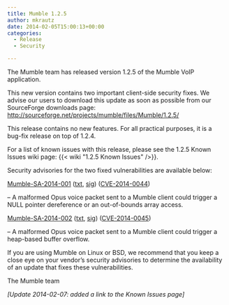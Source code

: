 ```yaml
---
title: Mumble 1.2.5
author: mkrautz
date: 2014-02-05T15:00:13+00:00
categories:
  - Release
  - Security

---
```

The Mumble team has released version 1.2.5 of the Mumble VoIP application.

This new version contains two important client-side security fixes. We advise our users to download this update as soon as possible from our SourceForge downloads page: <http://sourceforge.net/projects/mumble/files/Mumble/1.2.5/>

This release contains no new features. For all practical purposes, it is a bug-fix release on top of 1.2.4.

<!--more-->

For a list of known issues with this release, please see the 1.2.5 Known Issues wiki page: {{< wiki "1.2.5 Known Issues" />}}.

Security advisories for the two fixed vulnerabilities are available below:

[Mumble-SA-2014-001](/security/mumble-sa-2014-001) ([txt](/security/Mumble-SA-2014-001.txt), [sig](/security/Mumble-SA-2014-001.sig)) ([CVE-2014-0044][4])

&#8211; A malformed Opus voice packet sent to a Mumble client could trigger a NULL pointer dereference or an out-of-bounds array access.

[Mumble-SA-2014-002](/security/mumble-sa-2014-002) ([txt](/security/Mumble-SA-2014-002.txt), [sig](/security/Mumble-SA-2014-001.sig)) ([CVE-2014-0045][7])

&#8211; A malformed Opus voice packet sent to a Mumble client could trigger a heap-based buffer overflow.

If you are using Mumble on Linux or BSD, we recommend that you keep a close eye on your vendor&#8217;s security advisories to determine the availability of an update that fixes these vulnerabilities.

The Mumble team

_[Update 2014-02-07: added a link to the Known Issues page]_

 [2]: https://www.mumble.info/security/Mumble-SA-2014-001.txt
 [3]: https://www.mumble.info/security/Mumble-SA-2014-001.txt.sig
 [4]: https://cve.mitre.org/cgi-bin/cvename.cgi?name=CVE-2014-0044
 [5]: https://www.mumble.info/security/Mumble-SA-2014-002.txt
 [6]: https://www.mumble.info/security/Mumble-SA-2014-002.txt.sig
 [7]: https://cve.mitre.org/cgi-bin/cvename.cgi?name=CVE-2014-0045
